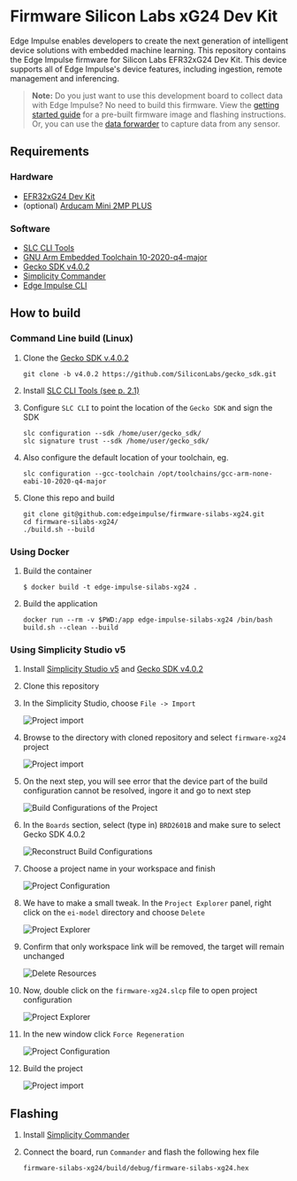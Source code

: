 # Firmware Silicon Labs xG24 Dev Kit

Edge Impulse enables developers to create the next generation of intelligent device solutions with embedded machine learning. This repository contains the Edge Impulse firmware for Silicon Labs EFR32xG24 Dev Kit. This device supports all of Edge Impulse's device features, including ingestion, remote management and inferencing.

> **Note:** Do you just want to use this development board to collect data with Edge Impulse? No need to build this firmware. View the [getting started guide](https://docs.edgeimpulse.com/docs/development-platforms/officially-supported-mcu-targets/silabs-xg24-devkit) for a pre-built firmware image and flashing instructions. Or, you can use the [data forwarder](https://docs.edgeimpulse.com/docs/cli-data-forwarder) to capture data from any sensor.

## Requirements

### Hardware

* [EFR32xG24 Dev Kit](https://www.silabs.com/wireless/zigbee/efr32mg24-series-2-socs)
* (optional) [Arducam Mini 2MP PLUS](https://www.arducam.com/product/arducam-2mp-spi-camera-b0067-arduino/)

### Software

* [SLC CLI Tools](https://www.silabs.com/documents/public/user-guides/ug520-software-project-generation-configuration-with-slc-cli.pdf)
* [GNU Arm Embedded Toolchain 10-2020-q4-major](https://developer.arm.com/tools-and-software/open-source-software/developer-tools/gnu-toolchain/gnu-rm/downloads)
* [Gecko SDK v4.0.2](https://github.com/SiliconLabs/gecko_sdk/tree/v4.0.2)
* [Simplicity Commander](https://community.silabs.com/s/article/simplicity-commander?language=en_US)
* [Edge Impulse CLI](https://docs.edgeimpulse.com/docs/cli-installation)

## How to build

### Command Line build (Linux)

1. Clone the [Gecko SDK v.4.0.2](https://github.com/SiliconLabs/gecko_sdk/tree/v4.0.2)

    ```
    git clone -b v4.0.2 https://github.com/SiliconLabs/gecko_sdk.git
    ```

1. Install [SLC CLI Tools (see p. 2.1)](https://www.silabs.com/documents/public/user-guides/ug520-software-project-generation-configuration-with-slc-cli.pdf)
1. Configure `SLC CLI` to point the location of the `Gecko SDK` and sign the SDK

    ```
    slc configuration --sdk /home/user/gecko_sdk/
    slc signature trust --sdk /home/user/gecko_sdk/
    ```

1. Also configure the default location of your toolchain, eg.

    ```
    slc configuration --gcc-toolchain /opt/toolchains/gcc-arm-none-eabi-10-2020-q4-major
    ```

1. Clone this repo and build

    ```
    git clone git@github.com:edgeimpulse/firmware-silabs-xg24.git
    cd firmware-silabs-xg24/
    ./build.sh --build
    ```

### Using Docker

1. Build the container

    ```
    $ docker build -t edge-impulse-silabs-xg24 .
    ```

1. Build the application

    ```
    docker run --rm -v $PWD:/app edge-impulse-silabs-xg24 /bin/bash build.sh --clean --build
    ```

### Using Simplicity Studio v5

1. Install [Simplicity Studio v5](https://www.silabs.com/developers/simplicity-studio) and [Gecko SDK v4.0.2](https://github.com/SiliconLabs/gecko_sdk)
1. Clone this repository
1. In the Simplicity Studio, choose `File -> Import`

    ![Project import](doc/import1.png)

1. Browse to the directory with cloned repository and select `firmware-xg24` project

    ![Project import](doc/import2.png)

1. On the next step, you will see error that the device part of the build configuration cannot be resolved, ingore it and go to next step

    ![Build Configurations of the Project](doc/import3.png)

1. In the `Boards` section, select (type in) `BRD2601B` and make sure to select Gecko SDK 4.0.2

    ![Reconstruct Build Configurations](doc/import4.png)

1. Choose a project name in your workspace and finish

    ![Project Configuration](doc/import5.png)

1. We have to make a small tweak. In the `Project Explorer` panel, right click on the `ei-model` directory and choose `Delete`

    ![Project Explorer](doc/import6.png)

1. Confirm that only workspace link will be removed, the target will remain unchanged

    ![Delete Resources](doc/import7.png)

1. Now, double click on the `firmware-xg24.slcp` file to open project configuration

    ![Project Explorer](doc/import8.png)

1. In the new window click `Force Regeneration`

    ![Project Configuration](doc/import9.png)

1. Build the project

    ![Project import](doc/import10.png)

## Flashing

1. Install [Simplicity Commander](https://community.silabs.com/s/article/simplicity-commander?language=en_US)
1. Connect the board, run `Commander` and flash the following hex file

    ```
    firmware-silabs-xg24/build/debug/firmware-silabs-xg24.hex
    ```
